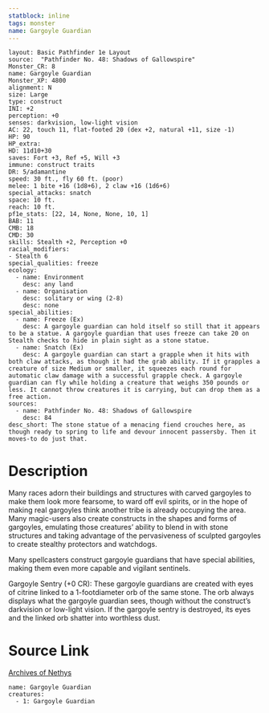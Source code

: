 ```yaml
---
statblock: inline
tags: monster
name: Gargoyle Guardian
---
```

```statblock
layout: Basic Pathfinder 1e Layout
source:  "Pathfinder No. 48: Shadows of Gallowspire"
Monster_CR: 8
name: Gargoyle Guardian
Monster_XP: 4800
alignment: N
size: Large
type: construct
INI: +2
perception: +0
senses: darkvision, low-light vision
AC: 22, touch 11, flat-footed 20 (dex +2, natural +11, size -1)
HP: 90
HP_extra: 
HD: 11d10+30
saves: Fort +3, Ref +5, Will +3
immune: construct traits
DR: 5/adamantine
speed: 30 ft., fly 60 ft. (poor)
melee: 1 bite +16 (1d8+6), 2 claw +16 (1d6+6)
special_attacks: snatch
space: 10 ft.
reach: 10 ft.
pf1e_stats: [22, 14, None, None, 10, 1]
BAB: 11
CMB: 18
CMD: 30
skills: Stealth +2, Perception +0
racial_modifiers:
- Stealth 6
special_qualities: freeze
ecology:
  - name: Environment
    desc: any land
  - name: Organisation
    desc: solitary or wing (2-8)
    desc: none
special_abilities:
  - name: Freeze (Ex)
    desc: A gargoyle guardian can hold itself so still that it appears to be a statue. A gargoyle guardian that uses freeze can take 20 on Stealth checks to hide in plain sight as a stone statue.
  - name: Snatch (Ex)
    desc: A gargoyle guardian can start a grapple when it hits with both claw attacks, as though it had the grab ability. If it grapples a creature of size Medium or smaller, it squeezes each round for automatic claw damage with a successful grapple check. A gargoyle guardian can fly while holding a creature that weighs 350 pounds or less. It cannot throw creatures it is carrying, but can drop them as a free action.
sources:
  - name: Pathfinder No. 48: Shadows of Gallowspire
    desc: 84
desc_short: The stone statue of a menacing fiend crouches here, as though ready to spring to life and devour innocent passersby. Then it moves-to do just that.
```
# Description
Many races adorn their buildings and structures with carved gargoyles to make them look more fearsome, to ward off evil spirits, or in the hope of making real gargoyles think another tribe is already occupying the area. Many magic-users also create constructs in the shapes and forms of gargoyles, emulating those creatures’ ability to blend in with stone structures and taking advantage of the pervasiveness of sculpted gargoyles to create stealthy protectors and watchdogs.

Many spellcasters construct gargoyle guardians that have special abilities, making them even more capable and vigilant sentinels.

Gargoyle Sentry (+0 CR): These gargoyle guardians are created with eyes of citrine linked to a 1-footdiameter orb of the same stone. The orb always displays what the gargoyle guardian sees, though without the construct’s darkvision or low-light vision. If the gargoyle sentry is destroyed, its eyes and the linked orb shatter into worthless dust.
# Source Link
[Archives of Nethys](https://aonprd.com/MonsterDisplay.aspx?ItemName=Gargoyle%20Guardian)
```encounter-table
name: Gargoyle Guardian
creatures:
  - 1: Gargoyle Guardian
```
